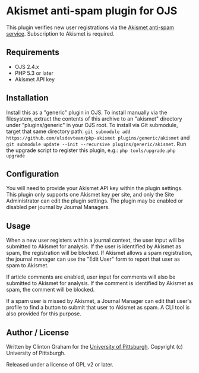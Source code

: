 # Akismet anti-spam plugin for OJS

This plugin verifies new user registrations via the [Akismet anti-spam service](http://akismet.com/).  Subscription to Akismet is required.

## Requirements

* OJS 2.4.x
* PHP 5.3 or later
* Akismet API key

## Installation

Install this as a "generic" plugin in OJS.  To install manually via the filesystem, extract the contents of this archive to an "akismet" directory under "plugins/generic" in your OJS root.  To install via Git submodule, target that same directory path: `git submodule add https://github.com/ulsdevteam/pkp-akismet plugins/generic/akismet` and `git submodule update --init --recursive plugins/generic/akismet`.  Run the upgrade script to register this plugin, e.g.: `php tools/upgrade.php upgrade`

## Configuration

You will need to provide your Akismet API key within the plugin settings.  This plugin only supports one Akismet key per site, and only the Site Administrator can edit the plugin settings.  The plugin may be enabled or disabled per journal by Journal Managers.

## Usage

When a new user registers within a journal context, the user input will be submitted to Akismet for analysis.  If the user is identified by Akismet as spam, the registration will be blocked.  If Akismet allows a spam registration, the journal manager can use the "Edit User" form to report that user as spam to Akismet.

If article comments are enabled, user input for comments will also be submitted to Akismet for analysis. If the comment is identified by Akismet as spam, the comment will be blocked.

If a spam user is missed by Akismet, a Journal Manager can edit that user's profile to find a button to submit that user to Akismet as spam.  A CLI tool is also provided for this purpose.

## Author / License

Written by Clinton Graham for the [University of Pittsburgh](http://www.pitt.edu).  Copyright (c) University of Pittsburgh.

Released under a license of GPL v2 or later.
